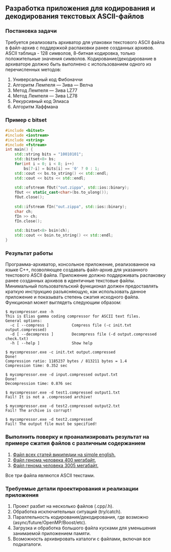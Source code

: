 ## Разработка приложения для кодирования и декодирования текстовых ASCII-файлов

### Постановка задачи

Требуется реализовать архиватор для упаковки текстового ASCII файла в файл-архив с поддержкой распаковки ранее созданных архивов. 
ASCII таблица - 128 символов, 8-битная кодировка, только положительные значения символов.
Кодирование/декодирование в архиваторе должно быть выполнено с использованием одного из перечисленных методов:
1. Универсальный код Фибоначчи
2. Алгоритм Лемпеля — Зива — Велча
3. Метод Лемпеля — Зива LZ77
4. Метод Лемпеля — Зива LZ78
5. Рекурсивный код Элиаса
6. Алгоритм Хаффмана


### Пример с bitset
```cpp
#include <bitset>
#include <iostream>
#include <string>
#include <fstream>
int main() {
    std::string bits = "10010101";
    std::bitset<8> bs;
    for(int i = 0; i < 8; i++)
        bs[7-i] = bits[i] == '0' ? 0 : 1;
    std::cout << bs.to_string() << std::endl;
    std::cout << bits << std::endl;
    
    std::ofstream fOut("out.zippa", std::ios::binary);
    fOut << static_cast<char>(bs.to_ulong());
    fOut.close();
    
    std::ifstream fIn("out.zippa", std::ios::binary);
    char ch;
    fIn >> ch;
    fIn.close();
    
    std::bitset<8> bsin(ch);
    std::cout << bsin.to_string() << std::endl;
}
```


### Результат работы

Программа-архиватор, консольное приложение, реализованное на языке C++, позволяющее создавать файл-архив для указанного текстового ASCII файла. 
Приложение должно поддерживать распаковку ранее созданных архивов в идентичные текстовые файлы.  
Минимальный пользовательский функционал должен предоставлять краткую инструкцию разъясняющую, как использовать данное приложение и 
показывать степень сжатия исходного файла. Функционал может выглядеть следующим образом:
```
$ mycompressor.exe -h
This is Elias gamma coding compressor for ASCII text files.
General options:
  -c [ --compress ]          Compress file (-c init.txt output.compressed)
  -d [ --decompress ]        Decompress file (-d output.compressed check.txt)
  -h [ --help ]              Show help

$ mycompressor.exe -c init.txt output.compressed
Done!
Compression ratio: 1185237 bytes / 813211 bytes = 1.4
Compression time: 0.352 sec

$ mycompressor.exe -d input.compressed output.txt
Done!
Decompression time: 0.876 sec

$ mycompressor.exe -d test1.compressed output1.txt
Fail! It is not a .compressed archive!

$ mycompressor.exe -d test2.compressed output2.txt
Fail! The archive is corrupt!

$ mycompressor.exe -d test2.compressed
Fail! The output file must be specified!
```
### Выполнить поверку и проанализировать результат на примере сжатия файлов с различным содержанием

1. [Файл всех статей википедии на simple english.](https://github.com/poluyan/saod3kEx/blob/main/engwiki_ascii.7z)
2. [Файл генома человека 400 мегабайт.](https://github.com/poluyan/saod3kEx/blob/main/400mb.fa.7z)
3. [Файл генома человека 3005 мегабайт.](https://drive.google.com/file/d/1VqfGVzhiS-ldPFuDFus77i_xxAIA4OGH/view?usp=sharing)

Все три файла являются ASCII текстами. 

### Требуемые детали проектирования и реализации приложения

1. Проект разбит на несколько файлов (.cpp/.h).
2. Обработка исключительных ситуаций (try/catch).
3. Параллельность кодирования/декодирования, где возможно (async/future/OpenMP/Boost/etc).
4. Загрузка и обработка большого файла кусками для уменьшения занимаемой приложением памяти.
5. Возможность архивировать каталоги с файлами, включая все подкаталоги.
